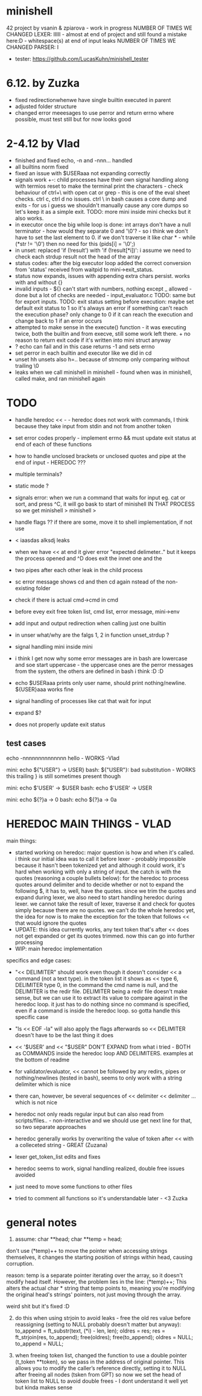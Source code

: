 # minishell

42 project by vsanin & zpiarova - work in progress
NUMBER OF TIMES WE CHANGED LEXER: IIIII - almost at end of project and still found a mistake here:D - whitespace(s) at end of input leaks
NUMBER OF TIMES WE CHANGED PARSER: I
- tester: https://github.com/LucasKuhn/minishell_tester

# 6.12. by Zuzka
- fixed redirectionwhenwe have single builtin executed in parent
- adjusted folder structure
- changed error meeesages to use perror and return errno where possible, must test still but for now looks good


# 2-4.12 by Vlad
- finished and fixed echo, -n and -nnn... handled
- all builtins norm fixed
- fixed an issue with $USERaaa not expanding correctly
- signals work +-: child processes have their own signal handling along with termios reset to make the terminal print the characters - check behaviour of ctrl+\ with open cat or grep - this is one of the eval sheet checks. ctrl c, ctrl d no issues. ctrl \ in bash causes a core dump and exits - for us i guess we shouldn't manually cause any core dumps so let's keep it as a simple exit.
TODO: more mini inside mini checks but it also works.
- in executor once the big while loop is done: int arrays don't have a null terminator - how would they separate 0 and '\0'? - so i think we don't have to set the last element to 0. if we don't traverse it like char * - while (*str != '\0') then no need for this (pids[i] = '\0';)
- in unset: replaced 'if (!result') with 'if (!result[*i])': i assume we need to check each strdup result not the head of the array
- status codes: after the big executor loop added the correct conversion from 'status' received from waitpid to mini->exit_status.
- status now expands, issues with appending extra chars persist. works with and without {}
- invalid inputs - ${} can't start with numbers, nothing except _ allowed - done but a lot of checks are needed - input_evaluator.c
TODO: same but for export inputs.
TODO: exit status setting before execution: maybe set default exit status to 1 so it's always an error if something can't reach the execution phase? only change to 0 if it can reach the execution and change back to 1 if an error occurs
- attempted to make sense in the execute() function - it was executing twice, both the builtin and from execve, still some work left there. + no reason to return exit code if it's written into mini struct anyway
- ? echo can fail and in this case returns -1 and sets errno
- set perror in each builtin and executor like we did in cd
- unset hh unsets also h=.. because of strncmp only comparing without trailing \0
- leaks when we call minishell in minishell - found when was in minishell, called make, and ran minishell again

# TODO
- handle heredoc << - - heredoc does not work with commands, I think because they take input from stdin and not from another token
- set error codes properly - implement errno && must update exit status at end of each of these functions
- how to handle unclosed brackets or unclosed quotes and pipe at the end of input - HEREDOC ???
- multiple terminals?
- static mode ?
- signals error: when we run a command that waits for input eg. cat or sort, and press ^C, it will go bask to start of minishell IN THAT PROCESS so we get minishell > minishell >
- handle flags ?? if there are some, move it to shell implementation, if not use
-  < iaasdas alksdj  leaks
- when we have << at end it giver error "expected delimeter.." but it keeps the process opened and ^D does exit the innet one and the
- two pipes after each other leak in the child process
- sc error message shows cd and then cd again nstead of the non-existing folder
- check if there is actual cmd->cmd in cmd
- before evey exit free token list, cmd list, error message, mini->env
- add input and output redirection when calling just one builtin
- in unser what/why are the falgs 1, 2 in function unset_strdup ?
- signal handling mini inside mini
- i think I get now why some error messages are in bash are lowercase and soe start uppercase - the uppercase ones are the perror messages from the system, the others are defined in bash i think :D :D

- echo $USERaaa prints only user name, should print nothing/newline. ${USER}aaa works fine
- signal handling of processes like cat that wait for input
- expand $?
- does not properly update exit status

## test cases
echo -nnnnnnnnnnnnnn hello - WORKS -Vlad

mini: echo ${"USER"} -> USER}
bash: ${"USER"}: bad substitution - WORKS
this trailing } is still sometimes present though

mini: echo $'USER' -> $USER
bash: echo $'USER' -> USER

mini: echo ${?}a -> 0
bash: echo ${?}a -> 0a

# HEREDOC MAIN THINGS - VLAD
main things:
- started working on heredoc: major question is how and when it's called. i think our initial idea was to call it before lexer - probably impossible because it hasn't been tokenized yet and although it could work, it's hard when working with only a string of input. the catch is with the quotes (reasoning a couple bullets below): for the heredoc to process quotes around delimiter and to decide whether or not to expand the following $, it has to, well, have the quotes. since we trim the quotes and expand during lexer, we also need to start handling heredoc during lexer. we cannot take the result of lexer, traverse it and check for quotes simply because there are no quotes. we can't do the whole heredoc yet, the idea for now is to make the exception for the token that follows << that would ignore the quotes
- UPDATE: this idea currently works, any text token that's after << does not get expanded or get its quotes trimmed. now this can go into further processing
- WIP: main heredoc implementation

specifics and edge cases:
- "<< DELIMITER" should work even though it doesn't consider << a command (not a text type). in the token list it shows as << type 6, DELIMITER type 0, in the command the cmd name is null, and the DELIMITER is the redir file. DELIMITER being a redir file doesn't make sense, but we can use it to extract its value to compare against in the heredoc loop. it just has to do nothing since no command is specified, even if a command is inside the heredoc loop. so gotta handle this specific case
- "ls << EOF -la" will also apply the flags afterwards so << DELIMITER doesn't have to be the last thing it does
- << '$USER' and << "$USER" DON'T EXPAND from what i tried - BOTH as COMMANDS inside the heredoc loop AND DELIMITERS. examples at the bottom of readme
- for validator/evaluator, << cannot be followed by any redirs, pipes or nothing/newlines (tested in bash), seems to only work with a string delimiter which is nice
- there can, however, be several sequences of << delimiter << delimiter ... which is not nice
- heredoc not only reads regular input but can also read from scripts/files.. - non-interactive and we should use get next line for that, so two separate approaches

- heredoc generally works by overwriting the value of token after << with a colleceted string - GREAT (Zuzana)
- lexer get_token_list edits and fixes

- heredoc seems to work, signal handling realized, double free issues avoided
- just need to move some functions to other files
- tried to comment all functions so it's understandable later - <3 Zuzka

# general notes

1. assume:
char **head;
char **temp = head;

don't use (*temp)++ to move the pointer when accessing strings themselves, it changes the starting position of strings within head, causing corruption.

reason: temp is a separate pointer iterating over the array, so it doesn't modify head itself. However, the problem lies in the line:
(*temp)++;
This alters the actual char * string that temp points to, meaning you're modifying the original head's strings' pointers, not just moving through the array.

weird shit but it's fixed :D

2. do this when using strjoin to avoid leaks - free the old res value before reassigning (setting to NULL probably doesn't matter but anyway):
to_append = ft_substr(text, (*i) - len, len);
oldres = res;
res = ft_strjoin(res, to_append);
free(oldres);
free(to_append);
oldres = NULL;
to_append = NULL;

3. when freeing token list, changed the function to use a double pointer (t_token **token), so we pass in the address of original pointer. This allows you to modify the caller’s reference directly, setting it to NULL after freeing all nodes (tsken from GPT) so now we set the head of token list to NULL to avoid double frees - I dont understand it well yet but kinda makes sense
